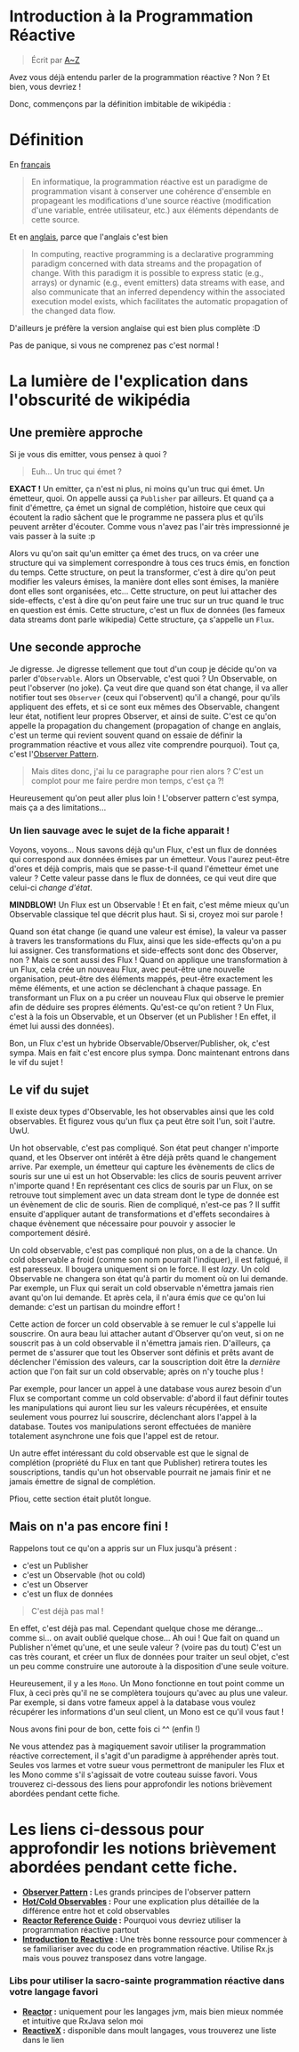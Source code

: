 # Introduction à la Programmation Réactive

> Écrit par [A~Z](https://github.com/AZ-0)

Avez vous déjà entendu parler de la programmation réactive ? Non ? Et bien, vous devriez !

Donc, commençons par la définition imbitable de wikipédia :


# Définition

En [français](https://fr.wikipedia.org/wiki/Programmation_r%C3%A9active)
> En informatique, la programmation réactive est un paradigme de programmation visant à conserver une cohérence d'ensemble en propageant les modifications d'une source réactive (modification d'une variable, entrée utilisateur, etc.) aux éléments dépendants de cette source.

Et en [anglais](https://en.wikipedia.org/wiki/Reactive_programming), parce que l'anglais c'est bien
> In computing, reactive programming is a declarative programming paradigm concerned with data streams and the propagation of change. With this paradigm it is possible to express static (e.g., arrays) or dynamic (e.g., event emitters) data streams with ease, and also communicate that an inferred dependency within the associated execution model exists, which facilitates the automatic propagation of the changed data flow.

D'ailleurs je préfère la version anglaise qui est bien plus complète :D

Pas de panique, si vous ne comprenez pas c'est normal !


# La lumière de l'explication dans l'obscurité de wikipédia

## Une première approche

Si je vous dis emitter, vous pensez à quoi ?
> Euh... Un truc qui émet ?

**EXACT !** Un emitter, ça n'est ni plus, ni moins qu'un truc qui émet. Un émetteur, quoi. On appelle aussi ça `Publisher` par ailleurs.
Et quand ça a finit d'émettre, ça émet un signal de complétion, histoire que ceux qui écoutent la radio sâchent que le programme ne passera plus et qu'ils peuvent arrêter d'écouter.
Comme vous n'avez pas l'air très impressionné je vais passer à la suite :p

Alors vu qu'on sait qu'un emitter ça émet des trucs, on va créer une structure qui va simplement correspondre à tous ces trucs émis, en fonction du temps.
Cette structure, on peut la transformer, c'est à dire qu'on peut modifier les valeurs émises, la manière dont elles sont émises, la manière dont elles sont organisées, etc...
Cette structure, on peut lui attacher des side-effects, c'est à dire qu'on peut faire une truc sur un truc quand le truc en question est émis.
Cette structure, c'est un flux de données (les fameux data streams dont parle wikipedia)
Cette structure, ça s'appelle un `Flux`.



## Une seconde approche

Je digresse. Je digresse tellement que tout d'un coup je décide qu'on va parler d'`Observable`. Alors un Observable, c'est quoi ?
Un Observable, on peut l'observer (no joke). Ça veut dire que quand son état change, il va aller notifier tout ses `Observer` (ceux qui l'observent) qu'il a changé, pour qu'ils appliquent des effets, et si ce sont eux mêmes des Observable, changent leur état, notifient leur propres Observer, et ainsi de suite. C'est ce qu'on appelle la propagation du changement (propagation of change en anglais, c'est un terme qui revient souvent quand on essaie de définir la programmation réactive et vous allez vite comprendre pourquoi).
Tout ça, c'est l'[Observer Pattern][observer].

> Mais dites donc, j'ai lu ce paragraphe pour rien alors ? C'est un complot pour me faire perdre mon temps, c'est ça ?!

Heureusement qu'on peut aller plus loin ! L'observer pattern c'est sympa, mais ça a des limitations...


### Un lien sauvage avec le sujet de la fiche apparait !

Voyons, voyons... Nous savons déjà qu'un Flux, c'est un flux de données qui correspond aux données émises par un émetteur. Vous l'aurez peut-être d'ores et déjà compris, mais que se passe-t-il quand l'émetteur émet une valeur ? Cette valeur passe dans le flux de données, ce qui veut dire que celui-ci *change d'état*.

**MINDBLOW!** Un Flux est un Observable !
Et en fait, c'est même mieux qu'un Observable classique tel que décrit plus haut. Si si, croyez moi sur parole !

Quand son état change (ie quand une valeur est émise), la valeur va passer à travers les transformations du Flux, ainsi que les side-effects qu'on a pu lui assigner. Ces transformations et side-effects sont donc des Observer, non ? Mais ce sont aussi des Flux !
Quand on applique une transformation à un Flux, cela crée un nouveau Flux, avec peut-être une nouvelle organisation, peut-être des éléments mappés, peut-être exactement les même éléments, et une action se déclenchant à chaque passage. En transformant un Flux on a pu créer un nouveau Flux qui observe le premier afin de déduire ses propres éléments.
Qu'est-ce qu'on retient ? Un Flux, c'est à la fois un Observable, et un Observer (et un Publisher ! En effet, il émet lui aussi des données).

Bon, un Flux c'est un hybride Observable/Observer/Publisher, ok, c'est sympa. Mais en fait c'est encore plus sympa.
Donc maintenant entrons dans le vif du sujet !



## Le vif du sujet

Il existe deux types d'Observable, les hot observables ainsi que les cold observables. Et figurez vous qu'un flux ça peut être soit l'un, soit l'autre. UwU.

Un hot observable, c'est pas compliqué. Son état peut changer n'importe quand, et les Observer ont intérêt à être déjà prêts quand le changement arrive. Par exemple, un émetteur qui capture les évènements de clics de souris sur une ui est un hot Observable: les clics de souris peuvent arriver n'importe quand !
En représentant ces clics de souris par un Flux, on se retrouve tout simplement avec un data stream dont le type de donnée est un évènement de clic de souris. Rien de compliqué, n'est-ce pas ? Il suffit ensuite d'appliquer autant de transformations et d'effets secondaires à chaque évènement que nécessaire pour pouvoir y associer le comportement désiré.

Un cold observable, c'est pas compliqué non plus, on a de la chance. Un cold observable a froid (comme son nom pourrait l'indiquer), il est fatigué, il est paresseux. Il bougera uniquement si on le force. Il est *lazy*. Un cold Observable ne changera son état qu'à partir du moment où on lui demande. Par exemple, un Flux qui serait un cold observable n'émettra jamais rien avant qu'on lui demande. Et après cela, il n'aura émis *que* ce qu'on lui demande: c'est un partisan du moindre effort !

Cette action de forcer un cold observable à se remuer le cul s'appelle lui souscrire. On aura beau lui attacher autant d'Observer qu'on veut, si on ne souscrit pas à un cold observable il n'émettra jamais rien. D'ailleurs, ça permet de s'assurer que tout les Observer sont définis et prêts avant de déclencher l'émission des valeurs, car la souscription doit être la *dernière* action que l'on fait sur un cold observable; après on n'y touche plus !

Par exemple, pour lancer un appel à une database vous aurez besoin d'un Flux se comportant comme un cold observable: d'abord il faut définir toutes les manipulations qui auront lieu sur les valeurs récupérées, et ensuite seulement vous pourrez lui souscrire, déclenchant alors l'appel à la database. Toutes vos manipulations seront effectuées de manière totalement asynchrone une fois que l'appel est de retour.

Un autre effet intéressant du cold observable est que le signal de complétion (propriété du Flux en tant que Publisher) retirera toutes les souscriptions, tandis qu'un hot observable pourrait ne jamais finir et ne jamais émettre de signal de complétion.

Pfiou, cette section était plutôt longue.



## Mais on n'a pas encore fini !

Rappelons tout ce qu'on a appris sur un Flux jusqu'à présent :
 - c'est un Publisher
 - c'est un Observable (hot ou cold)
 - c'est un Observer
 - c'est un flux de données

> C'est déjà pas mal !

En effet, c'est déjà pas mal. Cependant quelque chose me dérange... comme si... on avait oublié quelque chose...
Ah oui ! Que fait on quand un Publisher n'émet qu'une, et une seule valeur ? (voire pas du tout)
C'est un cas très courant, et créer un flux de données pour traiter un seul objet, c'est un peu comme construire une autoroute à la disposition d'une seule voiture. 

Heureusement, il y a les `Mono`. Un Mono fonctionne en tout point comme un Flux, à ceci près qu'il ne se complètera toujours qu'avec au plus une valeur.
Par exemple, si dans votre fameux appel à la database vous voulez récupérer les informations d'un seul client, un Mono est ce qu'il vous faut !

Nous avons fini pour de bon, cette fois ci ^^  (enfin !)


Ne vous attendez pas à magiquement savoir utiliser la programmation réactive correctement, il s'agit d'un paradigme à appréhender après tout. Seules vos larmes et votre sueur vous permettront de manipuler les Flux et les Mono comme s'il s'agissait de votre couteau suisse favori.
Vous trouverez ci-dessous des liens pour approfondir les notions brièvement abordées pendant cette fiche.


# Les liens ci-dessous pour approfondir les notions brièvement abordées pendant cette fiche.

* **[Observer Pattern][observer] :** Les grands principes de l'observer pattern
* **[Hot/Cold Observables](https://leecampbell.com/2010/08/19/rx-part-7-hot-and-cold-observables/) :** Pour une explication plus détaillée de la différence entre hot et cold observables
* **[Reactor Reference Guide](https://projectreactor.io/docs/core/release/reference/#intro-reactive) :** Pourquoi vous devriez utiliser la programmation réactive partout
* **[Introduction to Reactive](https://gist.github.com/staltz/868e7e9bc2a7b8c1f754) :** Une très bonne ressource pour commencer à se familiariser avec du code en programmation réactive. Utilise Rx.js mais vous pouvez transposez dans votre langage.

### Libs pour utiliser la sacro-sainte programmation réactive dans votre langage favori
* **[Reactor](https://projectreactor.io/) :** uniquement pour les langages jvm, mais bien mieux nommée et intuitive que RxJava selon moi
* **[ReactiveX](http://reactivex.io/) :** disponible dans moult langages, vous trouverez une liste dans le lien

[observer]: https://github.com/readthedocs-fr/notions/blob/master/poo/design_patterns/fr/observateur/OBSERVATEUR_PATTERN.md "L'Observer Pattern c'est bien, la programmation réactive c'est mieux !"
